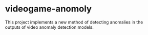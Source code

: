 # videogame-anomoly

This project implements a new method of detecting anomalies in the outputs of video anomaly detection models.

